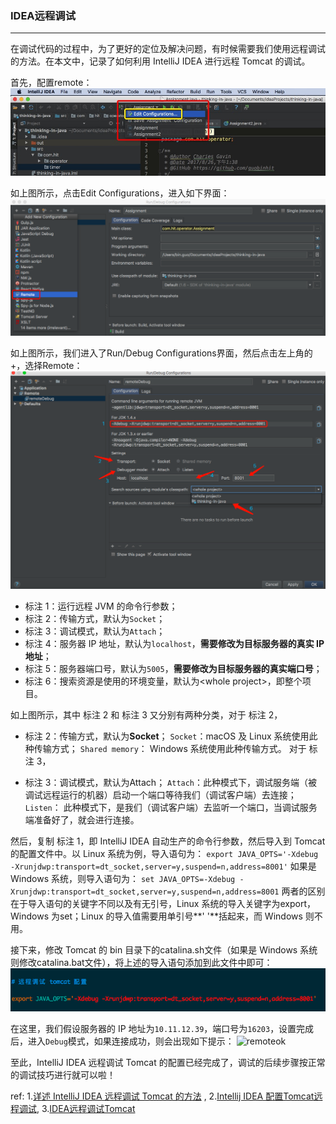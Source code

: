 ### IDEA远程调试
***


在调试代码的过程中，为了更好的定位及解决问题，有时候需要我们使用远程调试的方法。在本文中，记录了如何利用 IntelliJ IDEA 进行远程 Tomcat 的调试。

首先，配置remote：
![idearemoteadd](../images/idearemoteadd.png)

如上图所示，点击Edit Configurations，进入如下界面：
![ideaaddremotearg](../images/ideaaddremotearg.png)

如上图所示，我们进入了Run/Debug Configurations界面，然后点击左上角的+，选择Remote：
![idearemotedebug](../images/idearemotedebug.png)

- 标注 1：运行远程 JVM 的命令行参数；
- 标注 2：传输方式，默认为`Socket`；
- 标注 3：调试模式，默认为`Attach`；
- 标注 4：服务器 IP 地址，默认为`localhost`，**需要修改为目标服务器的真实 IP 地址**；
- 标注 5：服务器端口号，默认为`5005`，**需要修改为目标服务器的真实端口号**；
- 标注 6：搜索资源是使用的环境变量，默认为\<whole project>，即整个项目。

如上图所示，其中 标注 2 和 标注 3 又分别有两种分类，对于 标注 2，

- 标注 2：传输方式，默认为**Socket**； 
  `Socket`：macOS 及 Linux 系统使用此种传输方式；
  `Shared memory`： Windows 系统使用此种传输方式。
  对于 标注 3，

- 标注 3：调试模式，默认为Attach； 
  `Attach`：此种模式下，调试服务端（被调试远程运行的机器）启动一个端口等待我们（调试客户端）去连接；
  `Listen`： 此种模式下，是我们（调试客户端）去监听一个端口，当调试服务端准备好了，就会进行连接。


然后，复制 标注 1，即 IntelliJ IDEA 自动生产的命令行参数，然后导入到 Tomcat 的配置文件中。以 Linux 系统为例，导入语句为：
`export JAVA_OPTS='-Xdebug -Xrunjdwp:transport=dt_socket,server=y,suspend=n,address=8001'`
如果是 Windows 系统，则导入语句为：
`set JAVA_OPTS=-Xdebug -Xrunjdwp:transport=dt_socket,server=y,suspend=n,address=8001`
两者的区别在于导入语句的关键字不同以及有无引号，Linux 系统的导入关键字为export，Windows 为set；Linux 的导入值需要用单引号**' '**括起来，而 Windows 则不用。

接下来，修改 Tomcat 的 bin 目录下的catalina.sh文件（如果是 Windows 系统则修改catalina.bat文件），将上述的导入语句添加到此文件中即可：
![changeshorbattomcat](../images/changeshorbattomcat.png)

在这里，我们假设服务器的 IP 地址为`10.11.12.39`，端口号为`16203`，设置完成后，进入`Debug`模式，如果连接成功，则会出现如下提示：
![remoteok](/Users/renjiaxin/mycodes/mygit/CS-Java-LearnNotes/images/remoteok.png)

至此，IntelliJ IDEA 远程调试 Tomcat 的配置已经完成了，调试的后续步骤按正常的调试技巧进行就可以啦！



ref:
1.[详述 IntelliJ IDEA 远程调试 Tomcat 的方法](https://blog.csdn.net/qq_35246620/article/details/78507324) ,   2.[Intellij IDEA 配置Tomcat远程调试](https://blog.csdn.net/mingjie1212/article/details/52281847),   3.[IDEA远程调试Tomcat](https://www.jianshu.com/p/f902ac5d29e4)